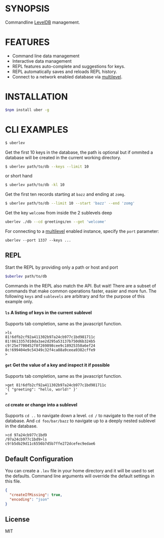 # SYNOPSIS
Commandline [LevelDB][0] management.

# FEATURES
- Command line data management
- Interactive data management
- REPL features auto-complete and suggestions for keys.
- REPL automatically saves and reloads REPL history.
- Connect to a network enabled database via [multilevel][1].

# INSTALLATION
```bash
$npm install uber -g
```

# CLI EXAMPLES

```bash
$ uberlev
``` 

Get the first 10 keys in the database, the path is optional but if ommited a database will be created in the current working directory.

```bash
$ uberlev path/to/db --keys --limit 10
```

or short hand 

```bash
$ uberlev path/to/db -kl 10
```

Get the first ten records starting at `bazz` and ending at `zomg`.
```bash
$ uberlev path/to/db --limit 10 --start 'bazz' --end 'zomg'
```

Get the key `welcome` from inside the 2 sublevels deep
```bash
uberlev ./db --cd greetings/en --get 'welcome'
```

For connecting to a [multilevel][1] enabled instance, specify the `port` parameter:

`uberlev --port 1337 --keys ...`

## REPL
Start the REPL by providing only a path or host and port
```bash
$uberlev path/to/db
```

Commands in the REPL also match the API. But wait! There are a subset of commands 
that make common operations faster, easier and more fun. The following `keys` and 
`sublevels` are arbitrary and for the purpose of this example only.

#### `ls` A listing of keys in the current sublevel
Supports tab completion, same as the javascript function.
```
>ls
81!6dfb2cf92a411302b97a24cb977c1bd981711c
81!8613357d10da3ae2d295a53137b750d6b324b5
c9!25e7700452f8f269898cee9c18925350a6ef24
8c!699404e9c54349c32f4ca88a9ceea9382cffe9
>
```

#### `get` Get the value of a key and inspect it if possible 
Supports tab completion, same as the javascript function.

```
>get 81!6dfb2cf92a411302b97a24cb977c1bd981711c
'{ "greeting": "hello, world!" }'
>
```

#### `cd` create or change into a sublevel
Supports `cd ..` to navigate down a level. `cd /` to navigate to the root of the database.
And `cd foo/bar/bazz` to navigate up to a deeply nested sublevel in the database.

```
>cd 97a24cb977c1bd9
/97a24cb977c1bd9>ls
c9!b5db29d11c6556b7d5b7ffe272dcefec9edae6
```

## Default Configuration
You can create a `.lev` file in your home directory and it will be used to set 
the defaults. Command line arguments will override the default settings in this 
file.

```json
{
  "createIfMissing": true,
  "encoding": "json"
}

```

[0]:https://github.com/rvagg/node-levelup
[1]:https://github.com/juliangruber/multilevel

## License
MIT
